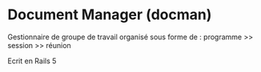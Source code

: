 # Document Manager (docman) 

Gestionnaire de groupe de travail organisé sous forme de : programme >> session >> réunion

Ecrit en Rails 5
